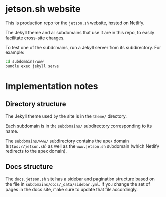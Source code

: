 # jetson.sh website

This is production repo for the `jetson.sh` website, hosted on Netlify.

The Jekyll theme and all subdomains that use it are in this repo, to easily facilitate cross-site changes.

To test one of the subdomains, run a Jekyll server from its subdirectory. For example:

```sh
cd subdomains/www
bundle exec jekyll serve
```

# Implementation notes

## Directory structure

The Jekyll theme used by the site is in the `theme/` directory.

Each subdomain is in the `subdomains/` subdirectory corresponding to its name.

The `subdomains/www/` subdirectory contains the apex domain (`https://jetson.sh`) as well as the `www.jetson.sh` subdomain (which Netlify redirects to the apex domain).

## Docs structure

The `docs.jetson.sh` site has a sidebar and pagination structure based on the file in `subdomains/docs/_data/sidebar.yml`. If you change the set of pages in the docs site, make sure to update that file accordingly.
